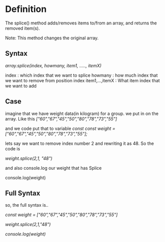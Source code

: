 # Definition
The splice() method adds/removes items to/from an array, and returns the removed item(s).

Note: This method changes the original array.

## Syntax
*array.splice(index, howmany, item1, ....., itemX)*

index : which index that we want to splice
howmany : how much index that we want to remove from position index
item1,...,itemX : What item index that we want to add

## Case
imagine that we have weight data(in kilogram) for a group. we put in on the array. Like this
*["60","67","45","50","80","78","73","55"]*

and we code put that to variable *const*
*const weight = ["60","67","45","50","80","78","73","55"];*

lets say we want to remove index number 2 and rewriting it as 48. So the code is

*weight.splice(2,1, "48")*

and also console.log our weight that has Splice

console.log(weight)

## Full Syntax
so, the full syntax is..

*const weight = ["60","67","45","50","80","78","73","55"]*

*weight.splice(2,1,"48")*

*console.log(weight)*


